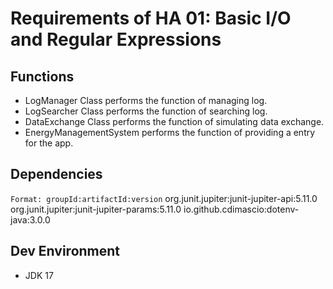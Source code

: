 # Requirements of HA 01: Basic I/O and Regular Expressions
## Functions 
- LogManager Class performs the function of managing log.
- LogSearcher Class performs the function of searching log.
- DataExchange Class performs the function of simulating data exchange.
- EnergyManagementSystem performs the function of providing a entry for the app.

## Dependencies
`Format: groupId:artifactId:version`
org.junit.jupiter:junit-jupiter-api:5.11.0
org.junit.jupiter:junit-jupiter-params:5.11.0
io.github.cdimascio:dotenv-java:3.0.0

## Dev Environment
- JDK 17
